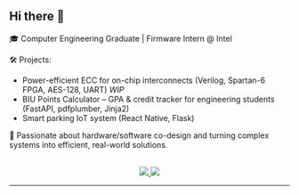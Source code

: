 ## Hi there 👋

🎓 Computer Engineering Graduate | Firmware Intern @ Intel

🛠️ Projects:

- Power-efficient ECC for on-chip interconnects (Verilog, Spartan-6 FPGA, AES-128, UART) *WIP*
- BIU Points Calculator – GPA & credit tracker for engineering students (FastAPI, pdfplumber, Jinja2)
- Smart parking IoT system (React Native, Flask)

🚀 Passionate about hardware/software co-design and turning complex systems into efficient, real-world solutions.


<br>

<div align="center">
  <a href="mailto:omri.triki@gmail.com">
    <img src="https://img.shields.io/badge/Gmail-333333?style=for-the-badge&logo=gmail&logoColor=red" />
  </a>
  <a href="https://www.linkedin.com/in/omri-triki/" target="_blank">
    <img src="https://img.shields.io/badge/LinkedIn-0077B5?style=for-the-badge&logo=linkedin&logoColor=white" />
  </a>
</div>

<hr>

